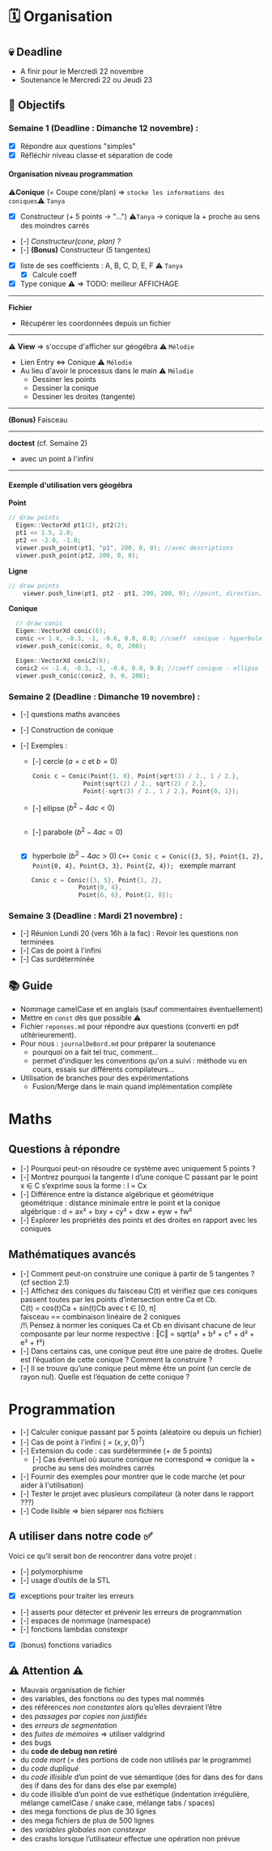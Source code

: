 # 🗓️ Organisation

## 💀 Deadline

- A finir pour le Mercredi 22 novembre
- Soutenance le Mercredi 22 ou Jeudi 23

## 🎯 Objectifs

### Semaine 1 (Deadline : Dimanche 12 novembre) :

- [x] Répondre aux questions "simples"
- [x] Réfléchir niveau classe et séparation de code

#### Organisation niveau programmation

⚠️**Conique** (= Coupe cone/plan) => `stocke les informations des coniques`⚠️ `Tanya`

- [x] Constructeur (+ 5 points -> "...") ⚠️`Tanya`
      -> conique la + proche au sens des moindres carrés
- [-] _Constructeur(cone, plan) ?_
- [-] **(Bonus)** Constructeur (5 tangentes)
- [x] liste de ses coefficients : A, B, C, D, E, F ⚠️
      `Tanya`
  - [x] Calcule coeff
- [x] Type conique ⚠️ => TODO: meilleur AFFICHAGE

---

**Fichier**

- Récupérer les coordonnées depuis un fichier

---

⚠️ **View** => s'occupe d'afficher sur géogébra ⚠️ `Mélodie`

- Lien Entry <=> Conique ⚠️ `Mélodie`
- Au lieu d'avoir le processus dans le main ⚠️ `Mélodie`
  - Dessiner les points
  - Dessiner la conique
  - Dessiner les droites (tangente)

---

**(Bonus)** Faisceau

---

**doctest** (cf. Semaine 2)

- avec un point à l'infini

---

#### Exemple d'utilisation vers géogébra

**Point**

```C++
// draw points
  Eigen::VectorXd pt1(2), pt2(2);
  pt1 << 1.5, 2.0;
  pt2 << -2.0, -1.0;
  viewer.push_point(pt1, "p1", 200, 0, 0); //avec descriptions
  viewer.push_point(pt2, 200, 0, 0);
```

**Ligne**

```C++
// draw points
    viewer.push_line(pt1, pt2 - pt1, 200, 200, 0); //point, direction, couleur * 3
```

**Conique**

```C++
  // draw conic
  Eigen::VectorXd conic(6);
  conic << 1.4, -0.3, -1, -0.6, 0.0, 0.8; //coeff  conique - hyperbole
  viewer.push_conic(conic, 0, 0, 200);

  Eigen::VectorXd conic2(6);
  conic2 << -1.4, -0.3, -1, -0.6, 0.0, 0.8; //coeff conique - ellipse
  viewer.push_conic(conic2, 0, 0, 200);

```

### Semaine 2 (Deadline : Dimanche 19 novembre) :

- [-] questions maths avancées
- [-] Construction de conique
- [-] Exemples :

  - [-] cercle ($a = c$ et $b = 0$)

    ```C++
    Conic c = Conic(Point{1, 0}, Point{sqrt(3) / 2., 1 / 2.},
                  Point{sqrt(2) / 2., sqrt(2) / 2.},
                  Point{-sqrt(3) / 2., 1 / 2.}, Point{0, 1});

    ```

  - [-] ellipse ($b^2 − 4ac < 0$)

    ```C++

    ```

  - [-] parabole ($b^2 − 4ac = 0$)

    ```C++

    ```

  - [x] hyperbole ($b^2 − 4ac > 0$)
        `C++
 Conic c = Conic({3, 5}, Point{1, 2},
              Point{0, 4},
              Point{3, 3}, Point{2, 4});
`
        exemple marrant

  ```C++
     Conic c = Conic({3, 5}, Point{1, 2},
                  Point{0, 4},
                  Point{6, 6}, Point{2, 8});
  ```

### Semaine 3 (Deadline : Mardi 21 novembre) :

- [-] Réunion Lundi 20 (vers 16h à la fac) : Revoir les questions non terminées
- [-] Cas de point à l'infini
- [-] Cas surdéterminée

## 📚 Guide

- Nommage camelCase et en anglais (sauf commentaires éventuellement)
- Mettre en `const` dès que possible ⚠️
- Fichier `reponses.md` pour répondre aux questions (converti en pdf utltérieurement).
- Pour nous : `journalDeBord.md` pour préparer la soutenance
  - pourquoi on a fait tel truc, comment...
  - permet d'indiquer les conventions qu'on a suivi : méthode vu en cours, essais sur différents compilateurs...
- Utilisation de branches pour des expérimentations
  - Fusion/Merge dans le main quand implémentation complète

# Maths

## Questions à répondre

- [-] Pourquoi peut-on résoudre ce système avec uniquement 5 points ?
- [-] Montrez pourquoi la tangente l d’une conique C passant par le point x ∈ C s’exprime sous la forme : l = Cx
- [-] Différence entre la distance algébrique et géométrique  
   géométrique : distance minimale entre le point et la conique  
   algébrique : d = ax² + bxy + cy² + dxw + eyw + fw²
- [-] Explorer les propriétés des points et des droites en rapport avec les coniques

## Mathématiques avancés

- [-] Comment peut-on construire une conique à partir de 5 tangentes ? (cf section 2.1)
- [-] Affichez des coniques du faisceau C(t) et vérifiez que ces coniques passent toutes par les points d’intersection entre Ca et Cb.  
   C(t) = cos(t)Ca + sin(t)Cb avec t ∈ [0, π]  
   faisceau == combinaison linéaire de 2 coniques  
   /!\ Pensez à normer les coniques Ca et Cb en divisant chacune de leur composante par leur norme respective : ‖C‖ = sqrt(a² + b² + c² + d² + e² + f²)
- [-] Dans certains cas, une conique peut être une paire de droites. Quelle est l’équation de cette conique ? Comment la construire ?
- [-] Il se trouve qu’une conique peut même être un point (un cercle de rayon nul). Quelle est l’équation de cette conique ?

# Programmation

- [-] Calculer conique passant par 5 points (aléatoire ou depuis un fichier)
- [-] Cas de point à l'infini ( = $(x,y,0)^T$)
- [-] Extension du code : cas surdéterminée (+ de 5 points)
  - [-] Cas éventuel où aucune conique ne correspond => conique la + proche au sens des moindres carrés
- [-] Fournir des exemples pour montrer que le code marche (et pour aider à l'utilisation)
- [-] Tester le projet avec plusieurs compilateur (à noter dans le rapport ???)
- [-] Code lisible => bien séparer nos fichiers

## A utiliser dans notre code ✅

Voici ce qu’il serait bon de rencontrer dans votre projet :

- [-] polymorphisme
- [-] usage d’outils de la STL
- [x] exceptions pour traiter les erreurs
- [-] asserts pour détecter et prévenir les erreurs de programmation
- [-] espaces de nommage (namespace)
- [-] fonctions lambdas constexpr
- [x] (bonus) fonctions variadics

## ⚠️ Attention ⚠️

- Mauvais organisation de fichier
- des variables, des fonctions ou des types mal nommés
- des références _non constantes_ alors qu’elles devraient l’être
- des _passages par copies non justiﬁés_
- des _erreurs de segmentation_
- des _fuites de mémoires_ => utiliser valdgrind
- des bugs
- du **code de debug non retiré**
- du _code mort_ (= des portions de code non utilisés par le programme)
- du _code dupliqué_
- du _code illisible_ d’un point de vue sémantique (des for dans des for
  dans des if dans des for dans des else par exemple)
- du code illisible d’un point de vue esthétique (indentation irrégulière, mélange camelCase / snake case, mélange tabs / spaces)
- des mega fonctions de plus de 30 lignes
- des mega ﬁchiers de plus de 500 lignes
- des _variables globales non constexpr_
- des crashs lorsque l’utilisateur eﬀectue une opération non prévue
